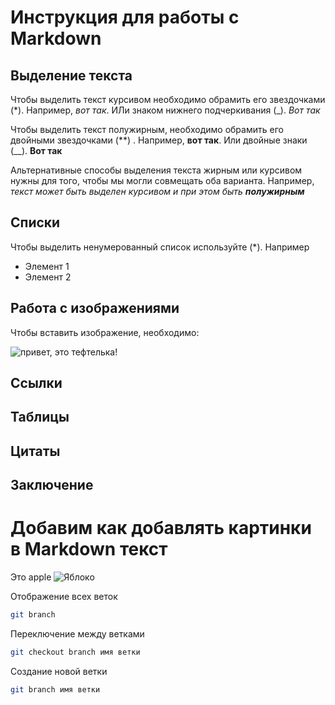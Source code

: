 # Инструкция для работы с Markdown

## Выделение текста

Чтобы выделить текст курсивом необходимо обрамить его звездочками (*). Например, *вот так*. ИЛи знаком нижнего подчеркивания (_). _Вот так_

Чтобы выделить текст полужирным, необходимо обрамить его двойными звездочками (**)
. Например, **вот так**. Или двойные знаки (__). __Вот так__

Альтернативные способы выделения текста жирным или курсивом нужны для того, чтобы мы могли совмещать оба варианта. Например, _текст может быть выделен курсивом и при этом быть_ _**полужирным**_

## Списки

Чтобы выделить ненумерованный список используйте (*). Например
* Элемент 1
* Элемент 2

## Работа с изображениями

Чтобы вставить изображение, необходимо: 

![привет, это тефтелька!](1677566950_3-66.jpg)

## Ссылки

## Таблицы

## Цитаты

## Заключение

# Добавим как добавлять картинки в Markdown текст

Это apple
![Яблоко](яблоко.jpg)

Отображение всех веток
```sh
git branch
```

Переключение между ветками
```sh
git checkout branch имя ветки
```

Создание новой ветки
```sh
git branch имя ветки
```

